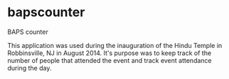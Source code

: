 # bapscounter
BAPS counter

This application was used during the inauguration of the Hindu Temple in Robbinsville, NJ in August 2014. It's purpose was to keep track of 
the number of people that attended the event and track event attendance during the day. 
